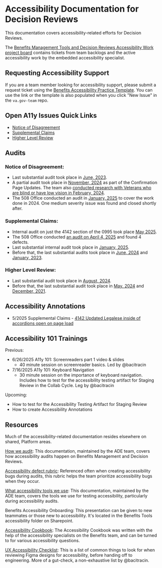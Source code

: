 # Accessibility Documentation for Decision Reviews

This documentation covers accessibility-related efforts for Decision Reviews.

The [Benefits Management Tools and Decision Reviews Accessibility Work project board](https://github.com/orgs/department-of-veterans-affairs/projects/1255/views/1) contains tickets from team backlogs and the active accessibility work by the embedded accessibility specialist.

## Requesting Accessibility Support

If you are a team member looking for accessibility support, please submit a request ticket using the [Benefits Accessibility Practice Template](https://github.com/department-of-veterans-affairs/va.gov-team/issues/new?template=benefits-accessibility-practice-template.md). You can use the link or the template is also populated when you click "New Issue" in the `va.gov-team` repo.

## Open A11y Issues Quick Links
- [Notice of Disagreement](https://github.com/department-of-veterans-affairs/va.gov-team/issues?q=is%3Aissue%20is%3Aopen%20label%3Aaccessibility%20label%3ANOD)
- [Supplemental Claims](https://github.com/department-of-veterans-affairs/va.gov-team/issues?q=is%3Aissue%20is%3Aopen%20label%3Aaccessibility%20label%3ASC)
- [Higher Level Review](https://github.com/department-of-veterans-affairs/va.gov-team/issues?q=is%3Aissue%20is%3Aopen%20label%3Aaccessibility%20label%3AHLR)


## Audits

### Notice of Disagreement: 
- Last substantial audit took place in [June, 2023](https://github.com/department-of-veterans-affairs/va.gov-team/issues/61234).
- A partial audit took place in [November, 2024](https://github.com/department-of-veterans-affairs/va.gov-team/issues/97618) as part of the Confirmation Page Updates. The team also [conducted research with Veterans who are blind or have low vision in February, 2024](https://github.com/department-of-veterans-affairs/va.gov-research-repository/issues/468).
- The 508 Office conducted an audit in [January, 2025](https://dvagov.sharepoint.com/:b:/r/sites/vaabdvro/Shared%20Documents/Decision%20Reviews/accessibility/audits/0995%20-%20Supplemental%20Claim/508%20Audit%20for%2043785%20va.gov%20forms.pdf?csf=1&web=1&e=6aalg5) to cover the work done in 2024. One medium severity issue was found and closed shortly after. 

### Supplemental Claims:
- Internal audit on just the 4142 section of the 0995 took place [May 2025](https://dvagov.sharepoint.com/:x:/s/vaabdvro/EYTtwXkxVs5Fj-z9scWr7wsBThXEVvbDG6B0YwSNX4mOvw?e=qeEqJO).
- The 508 Office conducted [an audit on April 4, 2025](https://dvagov.sharepoint.com/:b:/r/sites/vaabdvro/Shared%20Documents/Decision%20Reviews/accessibility/audits/0995%20-%20Supplemental%20Claim/508%20Audit%20for%2043785%20va.gov%20forms.pdf?csf=1&web=1&e=6aalg5) and found 4 defects. 
- Last substantial internal audit took place in [January, 2025](https://github.com/department-of-veterans-affairs/va.gov-team/issues/82892).
- Before that, the last substantial audits took place in [June, 2024](https://github.com/department-of-veterans-affairs/va.gov-team/issues/82892) and [January, 2023](https://github.com/department-of-veterans-affairs/va.gov-team/issues/52046).

### Higher Level Review: 
- Last substantial audit took place in [August, 2024](https://github.com/department-of-veterans-affairs/va.gov-team/issues/91384).
- Before that, the last substantial audit took place in [May, 2024](https://github.com/department-of-veterans-affairs/va.gov-team/issues/82890) and [December, 2021](https://github.com/department-of-veterans-affairs/va.gov-team/issues/34244). 

## Accessibility Annotations
- 5/2025 Supplemental Claims - [4142 Updated Legalese inside of accordions open on page load](https://www.figma.com/design/2LGebZcUuu5Iqh4QLPII6A/Supplemental-Claims--VA-0995-?node-id=4891-10005&t=a8rkT4S78uwU5QDd-0)

## Accessibility 101 Trainings
Previous:
- 6/26/2025 A11y 101: Screenreaders part 1 video & slides
  - 40 minute session on screenreader basics. Led by @bacitracin
- 7/16/2025 A11y 101: Keyboard Navigation
  - 30 minute session on the importance of keyboard navigation. Includes how to test for the accessibility testing artifact for Staging Review in the Collab Cycle. Leg by @bacitracin  

Upcoming:
- How to test for the Accessibility Testing Artifact for Staging Review
- How to create Accessibility Annotations

## Resources

Much of the accessibility-related documentation resides elsewhere on shared, Platform areas.

[How we audit](https://github.com/department-of-veterans-affairs/va.gov-team/blob/697656b9bc50cee01ad6265fe2803caddf02f5eb/teams/ADE/how-we-audit.md#whats-tested): This documentation, maintained by the ADE team, covers how accessibility audits happen on Benefits Management and Decision Reviews.

[Accessibility defect rubric](https://depo-platform-documentation.scrollhelp.site/developer-docs/accessibility-defect-severity-rubric): Referenced often when creating accessibility bugs during audits, this rubric helps the team prioritize accessibility bugs when they occur.

[What accessibility tools we use](https://github.com/department-of-veterans-affairs/va.gov-team/blob/697656b9bc50cee01ad6265fe2803caddf02f5eb/teams/ADE/tools-we-use.md): This documentation, maintained by the ADE team, covers the tools we use for testing accessibility, particularly during accessibility audits.

Benefits Accessibility Onboarding: This presentation can be given to new teammates or those new to accessibility. It's located in the Benefits Tools accessibility folder on Sharepoint.

[Accessibility Cookbook](https://github.com/department-of-veterans-affairs/va.gov-team/blob/master/teams/ADE/accessibility-cookbook.md): The Accessibility Cookbook was written with the help of the accessibility specialists on the Benefits team, and can be turned to for various accessibility questions.

[UX Accessibility Checklist](https://github.com/department-of-veterans-affairs/va.gov-team/blob/master/products/decision-reviews/accessibility/ux-accessibility-checklist.md): This is a list of common things to look for when reviewing Figma designs for accessibility, before handing off to engineering. More of a gut-check, a non-exhaustive list by @bacitracin.
